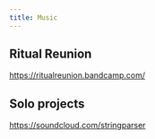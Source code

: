```yaml
---
title: Music
---
```


## Ritual Reunion

https://ritualreunion.bandcamp.com/

## Solo projects

https://soundcloud.com/stringparser